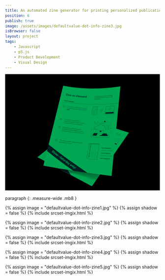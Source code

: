 ```yaml
---
title: An automated zine generator for printing personalized publications on-demand.
position: 6
publish: true
image: /assets/images/defaultvalue-dot-info-zine3.jpg
isBrowser: false
layout: project
tags:
    - Javascript
    - p5.js
    - Product Development
    - Visual Design
---
```


<img src="/assets/images/temp2.png" alt="alt text" class="mb8" />

paragraph
{: .measure-wide .mb8 }

{% assign image = "defaultvalue-dot-info-zine1.jpg" %} {% assign shadow = false %} {% include srcset-imgix.html %}

{% assign image = "defaultvalue-dot-info-zine2.jpg" %} {% assign shadow = false %} {% include srcset-imgix.html %}

{% assign image = "defaultvalue-dot-info-zine3.jpg" %} {% assign shadow = false %} {% include srcset-imgix.html %}

{% assign image = "defaultvalue-dot-info-zine4.jpg" %} {% assign shadow = false %} {% include srcset-imgix.html %}

{% assign image = "defaultvalue-dot-info-zine5.jpg" %} {% assign shadow = false %} {% include srcset-imgix.html %}
